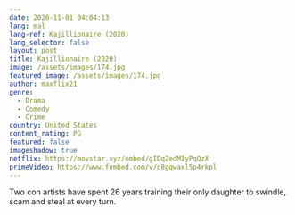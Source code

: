 ```yaml
---
date: 2020-11-01 04:04:13
lang: mal
lang-ref: Kajillionaire (2020)
lang_selector: false
layout: post
title: Kajillionaire (2020)
image: /assets/images/174.jpg
featured_image: /assets/images/174.jpg
author: maxflix21
genre:
  - Drama
  - Comedy
  - Crime
country: United States
content_rating: PG
featured: false
imageshadow: true
netflix: https://movstar.xyz/embed/gIDq2edMIyPqQzX
primeVideo: https://www.fembed.com/v/d8gqwaxl5p4rkpl
---
```

Two con artists have spent 26 years training their only daughter to swindle, scam and steal at every turn.